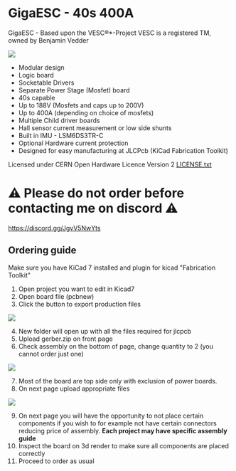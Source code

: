 # GigaESC - 40s 400A

GigaESC - Based upon the VESC®*-Project VESC is a registered TM, owned by Benjamin Vedder

![](https://i.imgur.com/BsOo4ez.jpeg)

* Modular design
* Logic board
* Socketable Drivers
* Separate Power Stage (Mosfet) board
* 40s capable
* Up to 188V (Mosfets and caps up to 200V)
* Up to 400A (depending on choice of mosfets)
* Multiple Child driver boards
* Hall sensor current measurement or low side shunts
* Built in IMU - LSM6DS3TR-C
* Optional Hardware current protection
* Designed for easy manufacturing at JLCPcb (KiCad Fabrication Toolkit)

Licensed under CERN Open Hardware Licence Version 2
[LICENSE.txt](LICENSE.txt)

# ⚠️ Please do not order before contacting me on discord️ ⚠️

https://discord.gg/JgvV5NwYts

## Ordering guide

Make sure you have KiCad 7 installed and plugin for kicad "Fabrication Toolkit"

1. Open project you want to edit in Kicad7
2. Open board file (pcbnew)
3. Click the button to export production files

![](https://i.imgur.com/yZWsWwJ.png)

4. New folder will open up with all the files required for jlcpcb
5. Upload gerber.zip on front page
6. Check assembly on the bottom of page, change quantity to 2 (you cannot order just one)

![](https://i.imgur.com/IrUP7B3.png)

7. Most of the board are top side only with exclusion of power boards.
8. On next page upload appropriate files

![](https://i.imgur.com/OzQuEOi.png)

9. On next page you will have the opportunity to not place certain components if
you wish to for example not have certain connectors reducing price of assembly. 
**Each project may have specific assembly guide**
10. Inspect the board on 3d render to make sure all components are placed correctly
11. Proceed to order as usual
